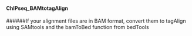 #### ChIPseq_BAMtotagAlign
######If your alignment files are in BAM format, convert them to tagAlign using SAMtools and the bamToBed function from bedTools
